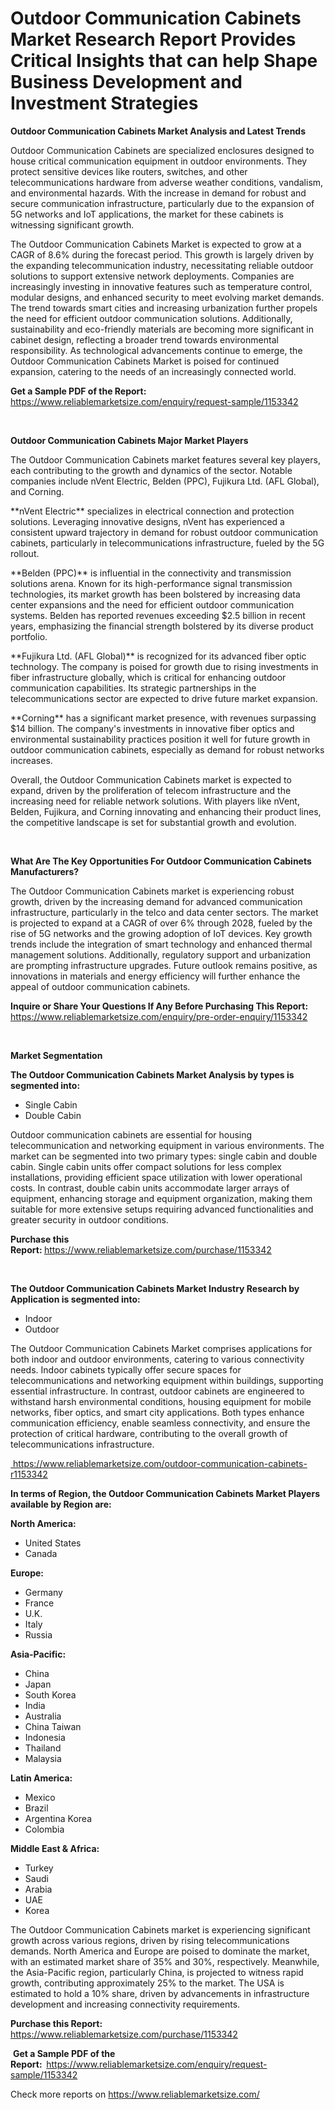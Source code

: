 <p><h1>Outdoor Communication Cabinets Market Research Report Provides Critical Insights that can help Shape Business Development and Investment Strategies</h1></p><p><strong>Outdoor Communication Cabinets Market Analysis and Latest Trends</strong></p>
<p><p>Outdoor Communication Cabinets are specialized enclosures designed to house critical communication equipment in outdoor environments. They protect sensitive devices like routers, switches, and other telecommunications hardware from adverse weather conditions, vandalism, and environmental hazards. With the increase in demand for robust and secure communication infrastructure, particularly due to the expansion of 5G networks and IoT applications, the market for these cabinets is witnessing significant growth.</p><p>The Outdoor Communication Cabinets Market is expected to grow at a CAGR of 8.6% during the forecast period. This growth is largely driven by the expanding telecommunication industry, necessitating reliable outdoor solutions to support extensive network deployments. Companies are increasingly investing in innovative features such as temperature control, modular designs, and enhanced security to meet evolving market demands. The trend towards smart cities and increasing urbanization further propels the need for efficient outdoor communication solutions. Additionally, sustainability and eco-friendly materials are becoming more significant in cabinet design, reflecting a broader trend towards environmental responsibility. As technological advancements continue to emerge, the Outdoor Communication Cabinets Market is poised for continued expansion, catering to the needs of an increasingly connected world.</p></p>
<p><strong>Get a Sample PDF of the Report:&nbsp;</strong> <a href="https://www.reliablemarketsize.com/enquiry/request-sample/1153342?utm_campaign=2218&utm_medium=2&utm_source=Github&utm_content=ia&utm_term=19022025&utm_id=outdoor-communication-cabinets">https://www.reliablemarketsize.com/enquiry/request-sample/1153342</a></p>
<p>&nbsp;</p>
<p><strong>Outdoor Communication Cabinets Major Market Players</strong></p>
<p><p>The Outdoor Communication Cabinets market features several key players, each contributing to the growth and dynamics of the sector. Notable companies include nVent Electric, Belden (PPC), Fujikura Ltd. (AFL Global), and Corning.</p><p>**nVent Electric** specializes in electrical connection and protection solutions. Leveraging innovative designs, nVent has experienced a consistent upward trajectory in demand for robust outdoor communication cabinets, particularly in telecommunications infrastructure, fueled by the 5G rollout.</p><p>**Belden (PPC)** is influential in the connectivity and transmission solutions arena. Known for its high-performance signal transmission technologies, its market growth has been bolstered by increasing data center expansions and the need for efficient outdoor communication systems. Belden has reported revenues exceeding $2.5 billion in recent years, emphasizing the financial strength bolstered by its diverse product portfolio.</p><p>**Fujikura Ltd. (AFL Global)** is recognized for its advanced fiber optic technology. The company is poised for growth due to rising investments in fiber infrastructure globally, which is critical for enhancing outdoor communication capabilities. Its strategic partnerships in the telecommunications sector are expected to drive future market expansion.</p><p>**Corning** has a significant market presence, with revenues surpassing $14 billion. The company's investments in innovative fiber optics and environmental sustainability practices position it well for future growth in outdoor communication cabinets, especially as demand for robust networks increases.</p><p>Overall, the Outdoor Communication Cabinets market is expected to expand, driven by the proliferation of telecom infrastructure and the increasing need for reliable network solutions. With players like nVent, Belden, Fujikura, and Corning innovating and enhancing their product lines, the competitive landscape is set for substantial growth and evolution.</p></p>
<p>&nbsp;</p>
<p><strong>What Are The Key Opportunities For Outdoor Communication Cabinets Manufacturers?</strong></p>
<p><p>The Outdoor Communication Cabinets market is experiencing robust growth, driven by the increasing demand for advanced communication infrastructure, particularly in the telco and data center sectors. The market is projected to expand at a CAGR of over 6% through 2028, fueled by the rise of 5G networks and the growing adoption of IoT devices. Key growth trends include the integration of smart technology and enhanced thermal management solutions. Additionally, regulatory support and urbanization are prompting infrastructure upgrades. Future outlook remains positive, as innovations in materials and energy efficiency will further enhance the appeal of outdoor communication cabinets.</p></p>
<p><strong>Inquire or Share Your Questions If Any Before Purchasing This Report:</strong> <a href="https://www.reliablemarketsize.com/enquiry/pre-order-enquiry/1153342?utm_campaign=2218&utm_medium=2&utm_source=Github&utm_content=ia&utm_term=19022025&utm_id=outdoor-communication-cabinets">https://www.reliablemarketsize.com/enquiry/pre-order-enquiry/1153342</a></p>
<p>&nbsp;</p>
<p><strong>Market Segmentation</strong></p>
<p><strong>The Outdoor Communication Cabinets Market Analysis by types is segmented into:</strong></p>
<p><ul><li>Single Cabin</li><li>Double Cabin</li></ul></p>
<p><p>Outdoor communication cabinets are essential for housing telecommunication and networking equipment in various environments. The market can be segmented into two primary types: single cabin and double cabin. Single cabin units offer compact solutions for less complex installations, providing efficient space utilization with lower operational costs. In contrast, double cabin units accommodate larger arrays of equipment, enhancing storage and equipment organization, making them suitable for more extensive setups requiring advanced functionalities and greater security in outdoor conditions.</p></p>
<p><strong>Purchase this Report:&nbsp;</strong><a href="https://www.reliablemarketsize.com/purchase/1153342?utm_campaign=2218&utm_medium=2&utm_source=Github&utm_content=ia&utm_term=19022025&utm_id=outdoor-communication-cabinets">https://www.reliablemarketsize.com/purchase/1153342</a></p>
<p>&nbsp;</p>
<p><strong>The Outdoor Communication Cabinets Market Industry Research by Application is segmented into:</strong></p>
<p><ul><li>Indoor</li><li>Outdoor</li></ul></p>
<p><p>The Outdoor Communication Cabinets Market comprises applications for both indoor and outdoor environments, catering to various connectivity needs. Indoor cabinets typically offer secure spaces for telecommunications and networking equipment within buildings, supporting essential infrastructure. In contrast, outdoor cabinets are engineered to withstand harsh environmental conditions, housing equipment for mobile networks, fiber optics, and smart city applications. Both types enhance communication efficiency, enable seamless connectivity, and ensure the protection of critical hardware, contributing to the overall growth of telecommunications infrastructure.</p></p>
<p><a href="https://www.reliablemarketsize.com/outdoor-communication-cabinets-r1153342?utm_campaign=2218&utm_medium=2&utm_source=Github&utm_content=ia&utm_term=19022025&utm_id=outdoor-communication-cabinets">&nbsp;https://www.reliablemarketsize.com/outdoor-communication-cabinets-r1153342</a></p>
<p><strong>In terms of Region, the Outdoor Communication Cabinets Market Players available by Region are:</strong></p>
<p>
    <p> <strong> North America: </strong>
        <ul>
            <li>United States</li>
            <li>Canada</li>
        </ul>
        </p> 
    <p> <strong> Europe: </strong>
        <ul>
            <li>Germany</li>
            <li>France</li>
            <li>U.K.</li>
            <li>Italy</li>
            <li>Russia</li>
        </ul>
        </p> 
    <p> <strong> Asia-Pacific: </strong>
        <ul>
            <li>China</li>
            <li>Japan</li>
            <li>South Korea</li>
            <li>India</li>
            <li>Australia</li>
            <li>China Taiwan</li>
            <li>Indonesia</li>
            <li>Thailand</li>
            <li>Malaysia</li>
        </ul>
        </p> 
    <p> <strong> Latin America: </strong>
        <ul>
            <li>Mexico</li>
            <li>Brazil</li>
            <li>Argentina Korea</li>
            <li>Colombia</li>
        </ul>
        </p> 
    <p> <strong> Middle East & Africa: </strong>
        <ul>
            <li>Turkey</li>
            <li>Saudi</li>
            <li>Arabia</li>
            <li>UAE</li>
            <li>Korea</li>
        </ul>
    </p>
    </p>
<p><p>The Outdoor Communication Cabinets market is experiencing significant growth across various regions, driven by rising telecommunications demands. North America and Europe are poised to dominate the market, with an estimated market share of 35% and 30%, respectively. Meanwhile, the Asia-Pacific region, particularly China, is projected to witness rapid growth, contributing approximately 25% to the market. The USA is estimated to hold a 10% share, driven by advancements in infrastructure development and increasing connectivity requirements.</p></p>
<p><strong>Purchase this Report: </strong><a href="https://www.reliablemarketsize.com/purchase/1153342?utm_campaign=2218&utm_medium=2&utm_source=Github&utm_content=ia&utm_term=19022025&utm_id=outdoor-communication-cabinets">https://www.reliablemarketsize.com/purchase/1153342</a></p>
<p>&nbsp;<strong>Get a Sample PDF of the Report:&nbsp;&nbsp;</strong><a href="https://www.reliablemarketsize.com/enquiry/request-sample/1153342?utm_campaign=2218&utm_medium=2&utm_source=Github&utm_content=ia&utm_term=19022025&utm_id=outdoor-communication-cabinets">https://www.reliablemarketsize.com/enquiry/request-sample/1153342</a></p>
<p><strong></strong></p>
<p>Check more reports on <a href="https://www.reliablemarketsize.com/?utm_campaign=2218&utm_medium=2&utm_source=Github&utm_content=ia&utm_term=19022025&utm_id=outdoor-communication-cabinets">https://www.reliablemarketsize.com/</a></p>